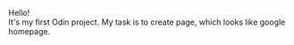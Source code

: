 Hello! <br/>
It's my first Odin project. My task is to create page, which looks like google homepage. 
